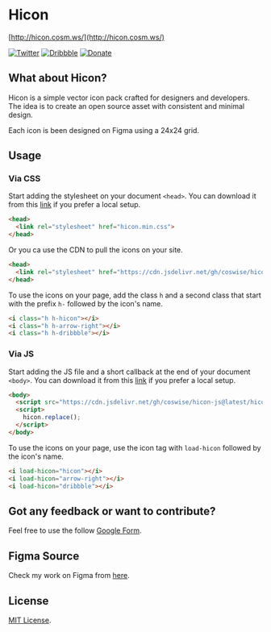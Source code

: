 # Hicon
[http://hicon.cosm.ws/](http://hicon.cosm.ws/)

[![Twitter](https://img.shields.io/static/v1?label=twitter&message=follow&color=1E9BEB)](https://twitter.com/CosWiSe)
[![Dribbble](https://img.shields.io/static/v1?label=dribbble&message=visit&color=EA4C88)](https://dribbble.com/coswise)
[![Donate](https://img.shields.io/badge/donate-paypal-blue.svg?style=flat-square)](https://www.paypal.me/coswise/2.5)



## What about Hicon?
Hicon is a simple vector icon pack crafted for designers and developers.<br>
The idea is to create an open source asset with consistent and minimal design. 

Each icon is been designed on Figma using a 24x24 grid.

## Usage

### Via CSS

Start adding the stylesheet on your document `<head>`.
You can download it from this [link](https://github.com/coswise/hicon-css) if you prefer a local setup.

```html
<head>
  <link rel="stylesheet" href="hicon.min.css">
</head>
```

Or you ca use the CDN to pull the icons on your site.

```html
<head>
  <link rel="stylesheet" href="https://cdn.jsdelivr.net/gh/coswise/hicon-css@latest/web-fonts/hicon.min.css">
</head>
```

To use the icons on your page, add the class `h` and a second class that start with the prefix `h-` followed by the icon's name.

```html
<i class="h h-hicon"></i>
<i class="h h-arrow-right"></i>
<i class="h h-dribbble"></i>
```

### Via JS

Start adding the JS file and a short callback at the end of your document `<body>`.
You can download it from this [link](https://github.com/coswise/hicon-js) if you prefer a local setup.

```html
<body>
  <script src="https://cdn.jsdelivr.net/gh/coswise/hicon-js@latest/hicon.min.js"></script>
  <script>
    hicon.replace();
  </script>
</body>
```

To use the icons on your page, use the icon tag with `load-hicon` followed by the icon's name.

```html
<i load-hicon="hicon"></i>
<i load-hicon="arrow-right"></i>
<i load-hicon="dribbble"></i>
```

## Got any feedback or want to contribute?
Feel free to use the follow [Google Form](https://forms.gle/MfgyfSpiX8Er6xeN6).

## Figma Source
Check my work on Figma from [here](https://www.figma.com/file/42BwBxXLl656mLxaQCHJ3t/Hicon-Pack?node-id=0%3A1).

## License
[MIT License](https://github.com/colebemis/feather/blob/master/LICENSE).
